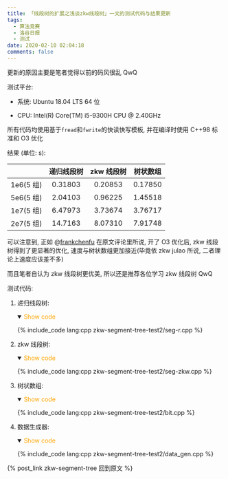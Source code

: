 ```yaml
---
title: 「线段树的扩展之浅谈zkw线段树」一文的测试代码与结果更新
tags:
  - 算法竞赛
  - 洛谷日报
  - 测试
date: 2020-02-10 02:04:18
comments: false
---
```


更新的原因主要是笔者觉得以前的码风很乱 QwQ

<!--more-->

测试平台:

- 系统: Ubuntu 18.04 LTS 64 位

- CPU: Intel(R) Core(TM) i5-9300H CPU @ 2.40GHz

所有代码均使用基于`fread`和`fwrite`的快读快写模板, 并在编译时使用 C++98 标准和 O3 优化

结果 (单位: s):

|           | 递归线段树 | zkw 线段树 | 树状数组 |
| :-------: | :--------: | :--------: | :------: |
| 1e6(5 组) |  0.31803   |  0.20853   | 0.17850  |
| 5e6(5 组) |  2.04103   |  0.96225   | 1.45518  |
| 1e7(5 组) |  6.47973   |  3.73674   | 3.76717  |
| 2e7(5 组) |  14.7163   |  8.07310   | 7.91748  |

可以注意到, 正如 @[frankchenfu](https://www.luogu.com.cn/user/23398) 在原文评论里所说, 开了 O3 优化后, zkw 线段树得到了更显著的优化, 速度与树状数组更加接近(毕竟依 zkw julao 所说, 二者理论上速度应该差不多)

而且笔者自认为 zkw 线段树更优美, 所以还是推荐各位学习 zkw 线段树 QwQ

测试代码:

1. 递归线段树:

   <details open>
   <summary><font color='orange'>Show code</font></summary>

   {% include_code lang:cpp zkw-segment-tree-test2/seg-r.cpp %}

   </details>

2. zkw 线段树:

   <details open>
   <summary><font color='orange'>Show code</font></summary>

   {% include_code lang:cpp zkw-segment-tree-test2/seg-zkw.cpp %}

   </details>

3. 树状数组:

   <details open>
   <summary><font color='orange'>Show code</font></summary>

   {% include_code lang:cpp zkw-segment-tree-test2/bit.cpp %}

   </details>

4. 数据生成器:

   <details open>
   <summary><font color='orange'>Show code</font></summary>

   {% include_code lang:cpp zkw-segment-tree-test2/data_gen.cpp %}

   </details>

{% post_link zkw-segment-tree 回到原文 %}
